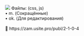 <img src="https://zam.usite.pro/_pu/0/18882205.jpg">
Файлы: (css, js)<br>
 • m. (Сокращённые)<br>
 • ok. (Для редактирования)
<br><br>
&#128279; https://zam.usite.pro/publ/2-1-0-4